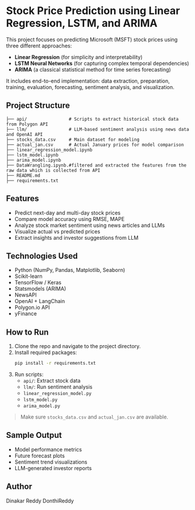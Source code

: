 
# Stock Price Prediction using Linear Regression, LSTM, and ARIMA

This project focuses on predicting Microsoft (MSFT) stock prices using three different approaches:
- **Linear Regression** (for simplicity and interpretability)
- **LSTM Neural Networks** (for capturing complex temporal dependencies)
- **ARIMA** (a classical statistical method for time series forecasting)

It includes end-to-end implementation: data extraction, preparation, training, evaluation, forecasting, sentiment analysis, and visualization.

## Project Structure

```
├── api/                # Scripts to extract historical stock data from Polygon API
├── llm/                # LLM-based sentiment analysis using news data and OpenAI API
├── stocks_data.csv     # Main dataset for modeling
├── actual_jan.csv      # Actual January prices for model comparison
├── linear_regression_model.ipynb
├── lstm_model.ipynb
├── arima_model.ipynb
├── DataWrangling.ipynb.#filtered and extracted the features from the raw data which is collected from API
├── README.md
├── requirements.txt
```

## Features
- Predict next-day and multi-day stock prices
- Compare model accuracy using RMSE, MAPE
- Analyze stock market sentiment using news articles and LLMs
- Visualize actual vs predicted prices
- Extract insights and investor suggestions from LLM

##  Technologies Used
- Python (NumPy, Pandas, Matplotlib, Seaborn)
- Scikit-learn
- TensorFlow / Keras
- Statsmodels (ARIMA)
- NewsAPI
- OpenAI + LangChain
- Polygon.io API
- yFinance

## How to Run

1. Clone the repo and navigate to the project directory.
2. Install required packages:
   ```bash
   pip install -r requirements.txt
   ```
3. Run scripts:
   - `api/`: Extract stock data
   - `llm/`: Run sentiment analysis
   - `linear_regression_model.py`
   - `lstm_model.py`
   - `arima_model.py`

> Make sure `stocks_data.csv` and `actual_jan.csv` are available.

## Sample Output
- Model performance metrics
- Future forecast plots
- Sentiment trend visualizations
- LLM-generated investor reports


## Author
Dinakar Reddy DonthiReddy
